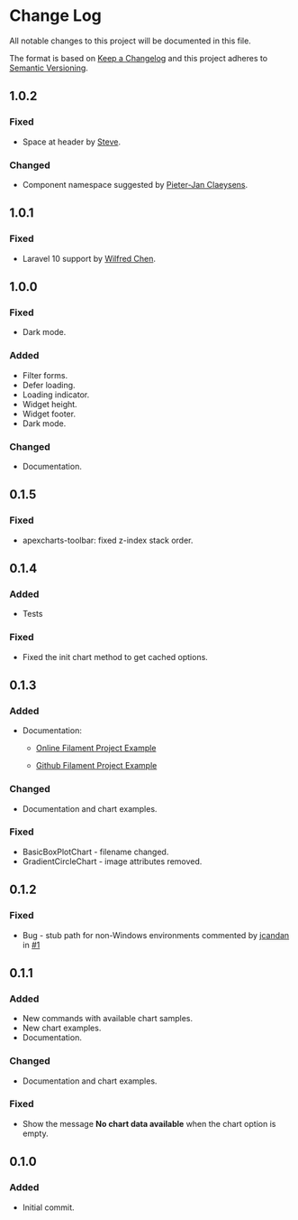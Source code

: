 # Change Log

All notable changes to this project will be documented in this file.

The format is based on [Keep a Changelog](http://keepachangelog.com/)
and this project adheres to [Semantic Versioning](http://semver.org/).

## 1.0.2

### Fixed

-   Space at header by [Steve](https://github.com/stephanus-tantiono).

### Changed

-   Component namespace suggested by [Pieter-Jan Claeysens](https://github.com/PieterxJan).

## 1.0.1

### Fixed

-   Laravel 10 support by [Wilfred Chen](https://github.com/wilfredchen).

## 1.0.0

### Fixed

-   Dark mode.

### Added

-   Filter forms.
-   Defer loading.
-   Loading indicator.
-   Widget height.
-   Widget footer.
-   Dark mode.

### Changed

-   Documentation.

## 0.1.5

### Fixed

-   apexcharts-toolbar: fixed z-index stack order.

## 0.1.4

### Added

-   Tests

### Fixed

-   Fixed the init chart method to get cached options.

## 0.1.3

### Added

-   Documentation:

    -   [Online Filament Project Example](https://filament-apex-charts-demo.leandroferreira.dev.br/)

    -   [Github Filament Project Example](https://github.com/leandrocfe/filament-apex-charts-demo)

### Changed

-   Documentation and chart examples.

### Fixed

-   BasicBoxPlotChart - filename changed.
-   GradientCircleChart - image attributes removed.

## 0.1.2

### Fixed

-   Bug - stub path for non-Windows environments commented by [jcandan](https://github.com/jcandan) in [#1](https://github.com/leandrocfe/filament-apex-charts/issues/1)

## 0.1.1

### Added

-   New commands with available chart samples.
-   New chart examples.
-   Documentation.

### Changed

-   Documentation and chart examples.

### Fixed

-   Show the message **No chart data available** when the chart option is empty.

## 0.1.0

### Added

-   Initial commit.
